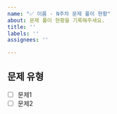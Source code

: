 ```yaml
---
name: "✅ 이름 - N주차 문제 풀이 현황"
about: 문제 풀이 현황을 기록해주세요.
title: ''
labels: ''
assignees: ''

---
```


## 문제 유형
- [ ] 문제1
- [ ] 문제2
